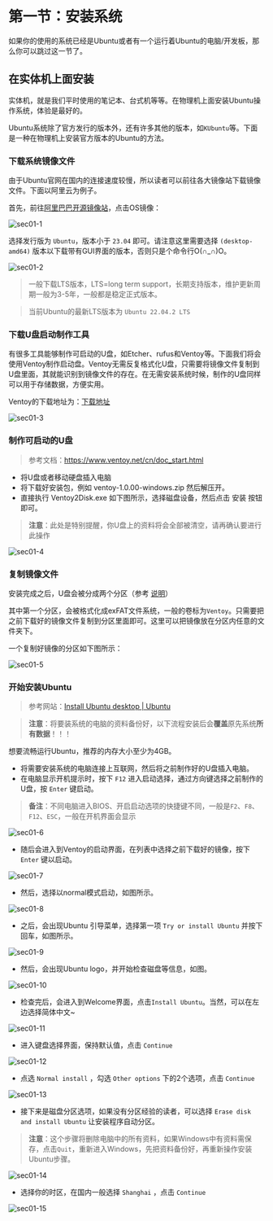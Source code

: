 # 第一节：安装系统

如果你的使用的系统已经是Ubuntu或者有一个运行着Ubuntu的电脑/开发板，那么你可以跳过这一节了。

## 在实体机上面安装

实体机，就是我们平时使用的笔记本、台式机等等。在物理机上面安装Ubuntu操作系统，体验是最好的。

Ubuntu系统除了官方发行的版本外，还有许多其他的版本，如`KUbuntu`等。下面是一种在物理机上安装官方版本的Ubuntu的方法。

### 下载系统镜像文件

由于Ubuntu官网在国内的连接速度较慢，所以读者可以前往各大镜像站下载镜像文件。下面以阿里云为例子。

首先，前往[阿里巴巴开源镜像站](https://developer.aliyun.com/mirror/)，点击OS镜像：

![sec01-1](./_media/sec01-1.jpg)

选择发行版为 `Ubuntu`，版本小于 `23.04` 即可。请注意这里需要选择 `(desktop-amd64)` 版本以下载带有GUI界面的版本，否则只是个命令行O(∩_∩)O。

![sec01-2](./_media/sec01-2.png)

> 一般下载LTS版本，LTS=long term support，长期支持版本，维护更新周期一般为3-5年，一般都是稳定正式版本。

> 当前Ubuntu的最新LTS版本为 `Ubuntu 22.04.2 LTS`

### 下载U盘启动制作工具

有很多工具能够制作可启动的U盘，如Etcher、rufus和Ventoy等。下面我们将会使用Ventoy制作启动盘。Ventoy无需反复格式化U盘，只需要将镜像文件复制到U盘里面，其就能识别到镜像文件的存在。在无需安装系统时候，制作的U盘同样可以用于存储数据，方便实用。

Ventoy的下载地址为：[下载地址](https://www.ventoy.net/cn/download.html)

![sec01-3](./_media/sec01-3.jpg)

### 制作可启动的U盘

> 参考文档：https://www.ventoy.net/cn/doc_start.html

- 将U盘或者移动硬盘插入电脑
- 将下载好安装包，例如 ventoy-1.0.00-windows.zip 然后解压开。
- 直接执行 Ventoy2Disk.exe 如下图所示，选择磁盘设备，然后点击 安装 按钮即可。

> **注意**：此处是特别提醒，你U盘上的资料将会全部被清空，请再确认要进行此操作

![sec01-4](./_media/sec01-4.png)

### 复制镜像文件

安装完成之后，U盘会被分成两个分区（参考 [说明](https://www.ventoy.net/cn/doc_disk_layout.html)）

其中第一个分区，会被格式化成exFAT文件系统，一般的卷标为`Ventoy`。只需要把之前下载好的镜像文件复制到分区里面即可。这里可以把镜像放在分区内任意的文件夹下。

一个复制好镜像的分区如下图所示：

![sec01-5](./_media/sec01-5.webp)

### 开始安装Ubuntu

> 参考网站：[Install Ubuntu desktop | Ubuntu](https://ubuntu.com/tutorials/install-ubuntu-desktop)

> **注意**：将要装系统的电脑的资料备份好，以下流程安装后会**覆盖**原先系统**所有数据**！！！

想要流畅运行Ubuntu，推荐的内存大小至少为4GB。

- 将需要安装系统的电脑连接上互联网，然后将之前制作好的U盘插入电脑。
- 在电脑显示开机提示时，按下 `F12` 进入启动选择，通过方向键选择之前制作的U盘，按 `Enter` 键启动。

> **备注**：不同电脑进入BIOS、开启启动选项的快捷键不同，一般是`F2`、`F8`、`F12`、`ESC`，一般在开机界面会显示

![sec01-6](./_media/sec01-6.png)

- 随后会进入到Ventoy的启动界面，在列表中选择之前下载好的镜像，按下 `Enter` 键以启动。

![sec01-7](./_media/sec01-7.jpg)

- 然后，选择以normal模式启动，如图所示。

![sec01-8](./_media/sec01-8.jpg)

- 之后，会出现Ubuntu 引导菜单，选择第一项 `Try or install Ubuntu` 并按下回车，如图所示。

![sec01-9](./_media/sec01-9.jpg)

- 然后，会出现Ubuntu logo，并开始检查磁盘等信息，如图。

![sec01-10](./_media/sec01-10.png)

- 检查完后，会进入到Welcome界面，点击`Install Ubuntu`。当然，可以在左边选择简体中文~

![sec01-11](./_media/sec01-11.png)

- 进入键盘选择界面，保持默认值，点击 `Continue`

![sec01-12](./_media/sec01-12.png)

- 点选 `Normal install` ，勾选 `Other options` 下的2个选项，点击 `Continue`

![sec01-13](./_media/sec01-13.png)

- 接下来是磁盘分区选项，如果没有分区经验的读者，可以选择 `Erase disk and install Ubuntu` 让安装程序自动分区。

> **注意**：这个步骤将删除电脑中的所有资料，如果Windows中有资料需保存，点击`Quit`，重新进入Windows，先把资料备份好，再重新操作安装Ubuntu步骤。

![sec01-14](./_media/sec01-14.png)

- 选择你的时区，在国内一般选择 `Shanghai` ，点击 `Continue`

![sec01-15](./_media/sec01-15.png)
